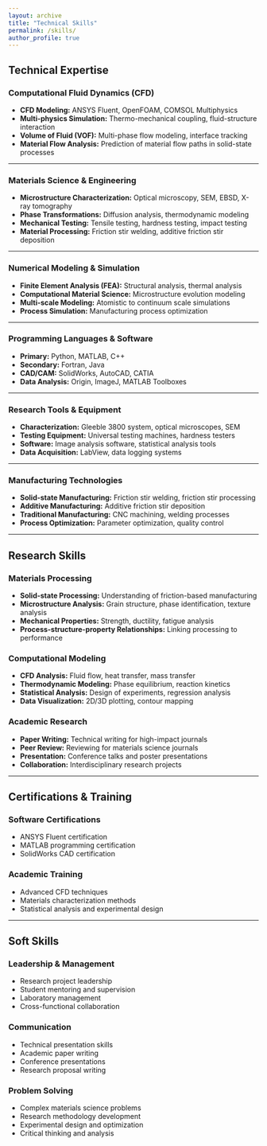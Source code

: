 ```yaml
---
layout: archive
title: "Technical Skills"
permalink: /skills/
author_profile: true
---
```


## Technical Expertise

### Computational Fluid Dynamics (CFD)
- **CFD Modeling:** ANSYS Fluent, OpenFOAM, COMSOL Multiphysics
- **Multi-physics Simulation:** Thermo-mechanical coupling, fluid-structure interaction
- **Volume of Fluid (VOF):** Multi-phase flow modeling, interface tracking
- **Material Flow Analysis:** Prediction of material flow paths in solid-state processes

---

### Materials Science & Engineering
- **Microstructure Characterization:** Optical microscopy, SEM, EBSD, X-ray tomography
- **Phase Transformations:** Diffusion analysis, thermodynamic modeling
- **Mechanical Testing:** Tensile testing, hardness testing, impact testing
- **Material Processing:** Friction stir welding, additive friction stir deposition

---

### Numerical Modeling & Simulation
- **Finite Element Analysis (FEA):** Structural analysis, thermal analysis
- **Computational Material Science:** Microstructure evolution modeling
- **Multi-scale Modeling:** Atomistic to continuum scale simulations
- **Process Simulation:** Manufacturing process optimization

---

### Programming Languages & Software
- **Primary:** Python, MATLAB, C++
- **Secondary:** Fortran, Java
- **CAD/CAM:** SolidWorks, AutoCAD, CATIA
- **Data Analysis:** Origin, ImageJ, MATLAB Toolboxes

---

### Research Tools & Equipment
- **Characterization:** Gleeble 3800 system, optical microscopes, SEM
- **Testing Equipment:** Universal testing machines, hardness testers
- **Software:** Image analysis software, statistical analysis tools
- **Data Acquisition:** LabView, data logging systems

---

### Manufacturing Technologies
- **Solid-state Manufacturing:** Friction stir welding, friction stir processing
- **Additive Manufacturing:** Additive friction stir deposition
- **Traditional Manufacturing:** CNC machining, welding processes
- **Process Optimization:** Parameter optimization, quality control

---

## Research Skills

### Materials Processing
- **Solid-state Processing:** Understanding of friction-based manufacturing
- **Microstructure Analysis:** Grain structure, phase identification, texture analysis
- **Mechanical Properties:** Strength, ductility, fatigue analysis
- **Process-structure-property Relationships:** Linking processing to performance

### Computational Modeling
- **CFD Analysis:** Fluid flow, heat transfer, mass transfer
- **Thermodynamic Modeling:** Phase equilibrium, reaction kinetics
- **Statistical Analysis:** Design of experiments, regression analysis
- **Data Visualization:** 2D/3D plotting, contour mapping

### Academic Research
- **Paper Writing:** Technical writing for high-impact journals
- **Peer Review:** Reviewing for materials science journals
- **Presentation:** Conference talks and poster presentations
- **Collaboration:** Interdisciplinary research projects

---

## Certifications & Training

### Software Certifications
- ANSYS Fluent certification
- MATLAB programming certification
- SolidWorks CAD certification

### Academic Training
- Advanced CFD techniques
- Materials characterization methods
- Statistical analysis and experimental design

---

## Soft Skills

### Leadership & Management
- Research project leadership
- Student mentoring and supervision
- Laboratory management
- Cross-functional collaboration

### Communication
- Technical presentation skills
- Academic paper writing
- Conference presentations
- Research proposal writing

### Problem Solving
- Complex materials science problems
- Research methodology development
- Experimental design and optimization
- Critical thinking and analysis 